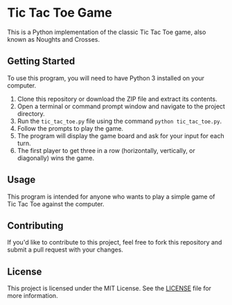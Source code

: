 # Tic Tac Toe Game

This is a Python implementation of the classic Tic Tac Toe game, also known as Noughts and Crosses.

## Getting Started

To use this program, you will need to have Python 3 installed on your computer.

1. Clone this repository or download the ZIP file and extract its contents.
2. Open a terminal or command prompt window and navigate to the project directory.
3. Run the `tic_tac_toe.py` file using the command `python tic_tac_toe.py`.
4. Follow the prompts to play the game.
5. The program will display the game board and ask for your input for each turn.
6. The first player to get three in a row (horizontally, vertically, or diagonally) wins the game.

## Usage

This program is intended for anyone who wants to play a simple game of Tic Tac Toe against the computer.

## Contributing

If you'd like to contribute to this project, feel free to fork this repository and submit a pull request with your changes.

## License

This project is licensed under the MIT License. See the [LICENSE](../../LICENSE) file for more information.
